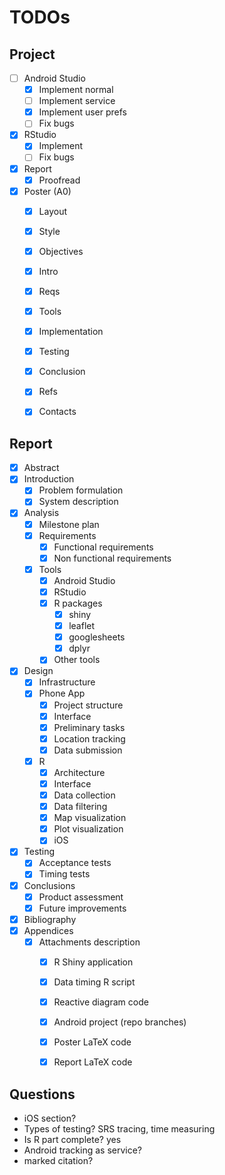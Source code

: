 # TODOs

## Project

- [ ] Android Studio
  - [x] Implement normal
  - [ ] Implement service
  - [x] Implement user prefs
  - [ ] Fix bugs
- [x] RStudio
  - [x] Implement
  - [ ] Fix bugs
- [x] Report
  - [x] Proofread
- [x] Poster (A0)
  - [x] Layout
  - [x] Style
  - [x] Objectives
  - [x] Intro
  - [x] Reqs
  - [x] Tools
  - [x] Implementation
  - [x] Testing
  - [x] Conclusion
  - [x] Refs
  - [x] Contacts


## Report

- [x] Abstract
- [x] Introduction
  - [x] Problem formulation
  - [x] System description
- [x] Analysis
  - [x] Milestone plan
  - [x] Requirements
    - [x] Functional requirements
    - [x] Non functional requirements
  - [x] Tools
    - [x] Android Studio
    - [x] RStudio
    - [x] R packages
	  - [x] shiny
	  - [x] leaflet
	  - [x] googlesheets
	  - [x] dplyr
    - [x] Other tools
- [x] Design
  - [x] Infrastructure
  - [x] Phone App
    - [x] Project structure
    - [x] Interface
    - [x] Preliminary tasks
    - [x] Location tracking
    - [x] Data submission
  - [x] R
    - [x] Architecture
    - [x] Interface
    - [x] Data collection
    - [x] Data filtering
    - [x] Map visualization
    - [x] Plot visualization
	- [x] iOS
- [x] Testing
  - [x] Acceptance tests
  - [x] Timing tests
- [x] Conclusions
  - [x] Product assessment
  - [x] Future improvements
- [x] Bibliography
- [x] Appendices
  - [x] Attachments description
    - [x] R Shiny application
    - [x] Data timing R script
    - [x] Reactive diagram code
    - [x] Android project (repo branches)
    - [x] Poster LaTeX code
    - [x] Report LaTeX code


## Questions

- iOS section?					
- Types of testing? 			SRS tracing, time measuring
- Is R part complete?			yes
- Android tracking as service?
- marked citation?
